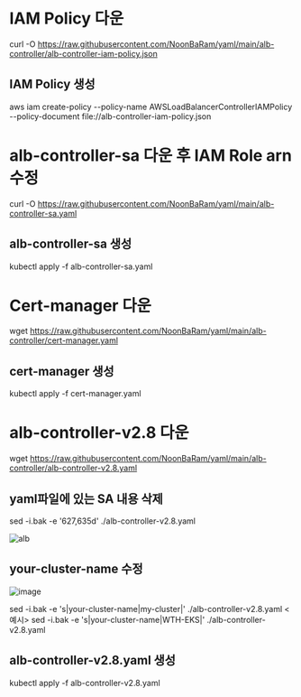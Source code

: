 # IAM Policy 다운
curl -O https://raw.githubusercontent.com/NoonBaRam/yaml/main/alb-controller/alb-controller-iam-policy.json
## IAM Policy 생성
aws iam create-policy --policy-name AWSLoadBalancerControllerIAMPolicy --policy-document file://alb-controller-iam-policy.json


# alb-controller-sa 다운 후 IAM Role arn 수정
curl -O https://raw.githubusercontent.com/NoonBaRam/yaml/main/alb-controller-sa.yaml
## alb-controller-sa 생성 
kubectl apply -f alb-controller-sa.yaml


# Cert-manager 다운
wget https://raw.githubusercontent.com/NoonBaRam/yaml/main/alb-controller/cert-manager.yaml
## cert-manager 생성
kubectl apply -f cert-manager.yaml


# alb-controller-v2.8 다운
wget https://raw.githubusercontent.com/NoonBaRam/yaml/main/alb-controller/alb-controller-v2.8.yaml

## yaml파일에 있는 SA 내용 삭제
sed -i.bak -e '627,635d' ./alb-controller-v2.8.yaml

![alb](https://github.com/NoonBaRam/yaml/assets/132915445/2792d3d6-005d-480c-94f7-0dbbb539313d)

## your-cluster-name 수정
![image](https://github.com/NoonBaRam/yaml/assets/132915445/01541836-0db2-43d7-a4bc-46d162f25306)

sed -i.bak -e 's|your-cluster-name|my-cluster|' ./alb-controller-v2.8.yaml
<예시>
sed -i.bak -e 's|your-cluster-name|WTH-EKS|' ./alb-controller-v2.8.yaml


## alb-controller-v2.8.yaml 생성
kubectl apply -f alb-controller-v2.8.yaml
